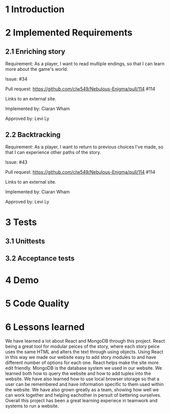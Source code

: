 # 1 Introduction

# 2 Implemented Requirements
## 2.1 Enriching story
Requirement: As a player, I want to read multiple endings, so that I can learn more about the game's world.

Issue: #34 

Pull request: https://github.com/clw549/Nebulous-Enigma/pull/114 #114 

Links to an external site. 

Implemented by: Ciaran Wham 

Approved by: Levi Ly

## 2.2 Backtracking
Requirement: As a player, I want to return to previous choices I've made, so that I can experience other paths of the story.

Issue: #43

Pull request: https://github.com/clw549/Nebulous-Enigma/pull/114 #114 

Links to an external site. 

Implemented by: Ciaran Wham 

Approved by: Levi Ly

# 3 Tests
## 3.1 Unittests
## 3.2 Acceptance tests

# 4 Demo

# 5 Code Quality

# 6 Lessons learned
We have learned a lot about React and MongoDB through this project. React being a great tool for modular peices of the story, where each story peice uses the same HTML and alters the text through using objects. Using React in this way we made our website easy to add story modules to and have different number of options for each one. React helps make the site more edit friendly. MongoDB is the database system we used in our website. We learned both how to query the website and how to add tuples into the website. We have also learned how to use local browser storage so that a user can be remembered and have information specific to them used within the website. We have also grown greatly as a team, showing how well we can work together and helping eachother in persuit of bettering ourselves. Overall this project has been a great learning experiece in teamwork and systems to run a website.
